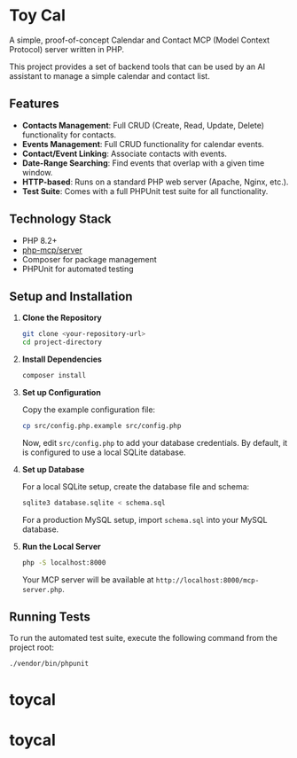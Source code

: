 # Toy Cal

A simple, proof-of-concept Calendar and Contact MCP (Model Context Protocol) server written in PHP.

This project provides a set of backend tools that can be used by an AI assistant to manage a simple calendar and contact list.

## Features

- **Contacts Management**: Full CRUD (Create, Read, Update, Delete) functionality for contacts.
- **Events Management**: Full CRUD functionality for calendar events.
- **Contact/Event Linking**: Associate contacts with events.
- **Date-Range Searching**: Find events that overlap with a given time window.
- **HTTP-based**: Runs on a standard PHP web server (Apache, Nginx, etc.).
- **Test Suite**: Comes with a full PHPUnit test suite for all functionality.

## Technology Stack

- PHP 8.2+
- [php-mcp/server](https://github.com/php-mcp/server)
- Composer for package management
- PHPUnit for automated testing

## Setup and Installation

1.  **Clone the Repository**
    ```bash
    git clone <your-repository-url>
    cd project-directory
    ```

2.  **Install Dependencies**
    ```bash
    composer install
    ```

3.  **Set up Configuration**

    Copy the example configuration file:
    ```bash
    cp src/config.php.example src/config.php
    ```
    Now, edit `src/config.php` to add your database credentials. By default, it is configured to use a local SQLite database.

4.  **Set up Database**

    For a local SQLite setup, create the database file and schema:
    ```bash
    sqlite3 database.sqlite < schema.sql
    ```
    For a production MySQL setup, import `schema.sql` into your MySQL database.

5.  **Run the Local Server**
    ```bash
    php -S localhost:8000
    ```
    Your MCP server will be available at `http://localhost:8000/mcp-server.php`.

## Running Tests

To run the automated test suite, execute the following command from the project root:

```bash
./vendor/bin/phpunit
```
# toycal
# toycal
